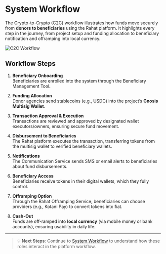 # System Workflow

The Crypto-to-Crypto (C2C) workflow illustrates how funds move securely from **donors to beneficiaries** using the Rahat platform.  It highlights every step in the journey, from project setup and funding allocation to beneficiary notification and offramping into local currency.  

![C2C Workflow](https://assets.rumsan.net/rahat/c2c-workflow.png)

## Workflow Steps

1. **Beneficiary Onboarding**  
   Beneficiaries are enrolled into the system through the Beneficiary Management Tool.  
   
2. **Funding Allocation**  
   Donor agencies send stablecoins (e.g., USDC) into the project’s **Gnosis Multisig Wallet**.  

3. **Transaction Approval & Execution**  
   Transactions are reviewed and approved by designated wallet executors/owners, ensuring secure fund movement.  

4. **Disbursement to Beneficiaries**  
   The Rahat platform executes the transaction, transferring tokens from the multisig wallet to verified beneficiary wallets.  

5. **Notifications**  
   The Communication Service sends SMS or email alerts to beneficiaries about fund disbursements.  

6. **Beneficiary Access**  
   Beneficiaries receive tokens in their digital wallets, which they fully control.  

7. **Offramping Option**  
   Through the Rahat Offramping Service, beneficiaries can choose providers (e.g., Kotani Pay) to convert tokens into fiat.  

8. **Cash-Out**  
   Funds are off-ramped into **local currency** (via mobile money or bank accounts), ensuring usability in daily life.  

--- 

> 💡 **Next Steps**: Continue to [System Workflow](./03.%20User%20Journey.md) to understand how these roles interact in the platform workflow.  
